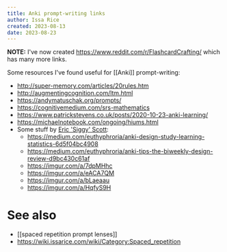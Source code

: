 ```yaml
---
title: Anki prompt-writing links
author: Issa Rice
created: 2023-08-13
date: 2023-08-23
---
```


**NOTE:** I've now created <https://www.reddit.com/r/FlashcardCrafting/> which has many more links.

Some resources I've found useful for [[Anki]] prompt-writing:

- http://super-memory.com/articles/20rules.htm
- http://augmentingcognition.com/ltm.html
- https://andymatuschak.org/prompts/
- https://cognitivemedium.com/srs-mathematics
- https://www.patrickstevens.co.uk/posts/2020-10-23-anki-learning/
- https://michaelnotebook.com/ongoing/hiums.html
- Some stuff by [Eric 'Siggy' Scott](https://www.reddit.com/user/SigmaX):
	- https://medium.com/euthyphroria/anki-design-study-learning-statistics-6d5f04bc4908
	- https://medium.com/euthyphroria/anki-tips-the-biweekly-design-review-d9bc430c61af
	- https://imgur.com/a/7dpMHhc
	- https://imgur.com/a/eACA7QM
	- https://imgur.com/a/bLaeaau
	- https://imgur.com/a/HqfyS9H

# See also

- [[spaced repetition prompt lenses]]
- https://wiki.issarice.com/wiki/Category:Spaced_repetition

